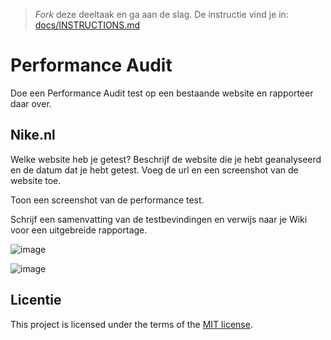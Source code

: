 > _Fork_ deze deeltaak en ga aan de slag. De instructie vind je in: [docs/INSTRUCTIONS.md](docs/INSTRUCTIONS.md)

# Performance Audit 

Doe een Performance Audit test op een bestaande website en rapporteer daar over.

## Nike.nl

Welke website heb je getest? Beschrijf de website die je hebt geanalyseerd en de datum dat je hebt getest. Voeg de url en een screenshot van de website toe.  

Toon een screenshot van de performance test.

Schrijf een samenvatting van de testbevindingen en verwijs naar je Wiki voor een uitgebreide rapportage.


![image](https://user-images.githubusercontent.com/112856021/234359690-0ce5d098-6e23-4eb4-83f3-3d7eadbb40ce.png)


![image](https://user-images.githubusercontent.com/112856021/234359860-5165eae2-6a46-4cea-b993-d46fb6fa2073.png)


## Licentie

This project is licensed under the terms of the [MIT license](./LICENSE).
